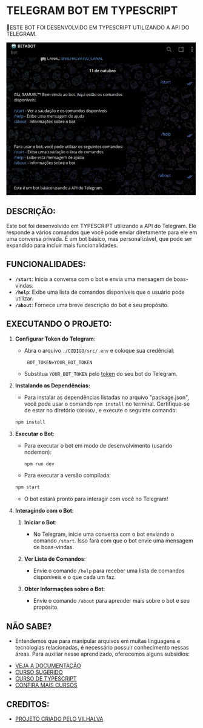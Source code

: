 # TELEGRAM BOT EM TYPESCRIPT
🤤ESTE BOT FOI DESENVOLVIDO EM TYPESCRIPT UTILIZANDO A API DO TELEGRAM.

<img src="FOTO.jpg" align="center" width="500"> <br>

## DESCRIÇÃO:
Este bot foi desenvolvido em TYPESCRIPT utilizando a API do Telegram. Ele responde a vários comandos que você pode enviar diretamente para ele em uma conversa privada. É um bot básico, mas personalizável, que pode ser expandido para incluir mais funcionalidades.

## FUNCIONALIDADES:
- **`/start`**: Inicia a conversa com o bot e envia uma mensagem de boas-vindas.
- **`/help`**: Exibe uma lista de comandos disponíveis que o usuário pode utilizar.
- **`/about`**: Fornece uma breve descrição do bot e seu propósito.

## EXECUTANDO O PROJETO:
1. **Configurar Token do Telegram**:
   - Abra o arquivo `./CODIGO/src/.env` e coloque sua credêncial:
     ```
      BOT_TOKEN=YOUR_BOT_TOKEN
     ```
   - Substitua `YOUR_BOT_TOKEN` pelo [token](https://t.me/BotFather) do seu bot do Telegram.

2. **Instalando as Dependências:**
   - Para instalar as dependências listadas no arquivo "package.json", você pode usar o comando `npm install` no terminal. Certifique-se de estar no diretório `CODIGO/`, e execute o seguinte comando:
   ```bash
   npm install
   ```

3. **Executar o Bot**:
   - Para executar o bot em modo de desenvolvimento (usando nodemon):
     ```bash
     npm run dev
     ```
   
   - Para executar a versão compilada:
    ```bash
    npm start
    ```

   - O bot estará pronto para interagir com você no Telegram!

4. **Interagindo com o Bot**:
   1. **Iniciar o Bot**:
      - No Telegram, inicie uma conversa com o bot enviando o comando `/start`. Isso fará com que o bot envie uma mensagem de boas-vindas.

   2. **Ver Lista de Comandos**:
      - Envie o comando `/help` para receber uma lista de comandos disponíveis e o que cada um faz.

   3. **Obter Informações sobre o Bot**:
      - Envie o comando `/about` para aprender mais sobre o bot e seu propósito.

## NÃO SABE?
- Entendemos que para manipular arquivos em muitas linguagens e tecnologias relacionadas, é necessário possuir conhecimento nessas áreas. Para auxiliar nesse aprendizado, oferecemos alguns subsidios:
* [VEJA A DOCUMENTAÇÃO](https://core.telegram.org/bots/api)
* [CURSO SUGERIDO](https://github.com/VILHALVA/CURSO-DE-TELEGRAF)
* [CURSO DE TYPESCRIPT](https://github.com/VILHALVA/CURSO-DE-TYPESCRIPT)
* [CONFIRA MAIS CURSOS](https://github.com/VILHALVA?tab=repositories&q=+topic:CURSO)

## CREDITOS:
- [PROJETO CRIADO PELO VILHALVA](https://github.com/VILHALVA)


